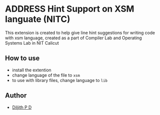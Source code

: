 # ADDRESS Hint Support on XSM languate (NITC)
This extension is created to help give line hint suggestions for writing code with xsm language, created as a part of Compiler Lab and Operating Systems Lab in NIT Calicut



## How to use
- install the extention
- change language of the file to `xsm` 
- to use with library files, change language to `lib`



## Author
- [Diljith P D](https://th3bossc.github.io/Portfolio/)